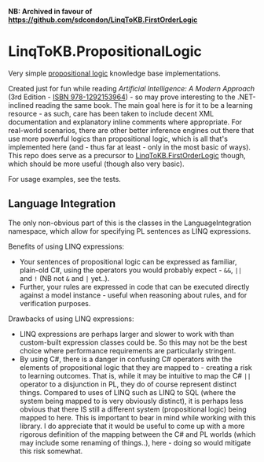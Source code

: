 ﻿**NB: Archived in favour of https://github.com/sdcondon/LinqToKB.FirstOrderLogic**
 
 # LinqToKB.PropositionalLogic

Very simple [propositional logic](https://en.wikipedia.org/wiki/Propositional_calculus) knowledge base implementations.

Created just for fun while reading _Artificial Intelligence: A Modern Approach_ (3rd Edition - [ISBN 978-1292153964](https://www.google.com/search?q=isbn+978-1292153964)) - so may prove interesting to the .NET-inclined reading the same book.
The main goal here is for it to be a learning resource - as such, care has been taken to include decent XML documentation and explanatory inline comments where appropriate.
For real-world scenarios, there are other better inference engines out there that use more powerful logics than propositional logic, which is all that's implemented here (and - thus far at least - only in the most basic of ways).
This repo does serve as a precursor to [LinqToKB.FirstOrderLogic]() though, which should be more useful (though also very basic). 

For usage examples, see the tests.

## Language Integration

The only non-obvious part of this is the classes in the LanguageIntegration namespace, which allow for specifying PL sentences as LINQ expressions.

Benefits of using LINQ expressions:
* Your sentences of propositional logic can be expressed as familiar, plain-old C#, using the operators you would probably expect - `&&`, `||` and `!` (NB not `&` and `|` yet..).
* Further, your rules are expressed in code that can be executed directly against a model instance - useful when reasoning about rules, and for verification purposes.

Drawbacks of using LINQ expressions:
* LINQ expressions are perhaps larger and slower to work with than custom-built expression classes could be. So this may not be the best choice where performance requirements are particularly stringent.
* By using C#, there is a danger in confusing C# operators with the elements of propositional logic that they are mapped to - creating a risk to learning outcomes.
That is, while it may be intuitive to map the C# `||` operator to a disjunction in PL, they do of course represent distinct things.
Compared to uses of LINQ such as LINQ to SQL (where the system being mapped to is very obviously distinct), it is perhaps less obvious that there IS still a different system (propositional logic) being mapped to here. This is important to bear in mind while working with this library.
I do appreciate that it would be useful to come up with a more rigorous definition of the mapping between the C# and PL worlds (which may include some renaming of things..), here - doing so would mitigate this risk somewhat.
